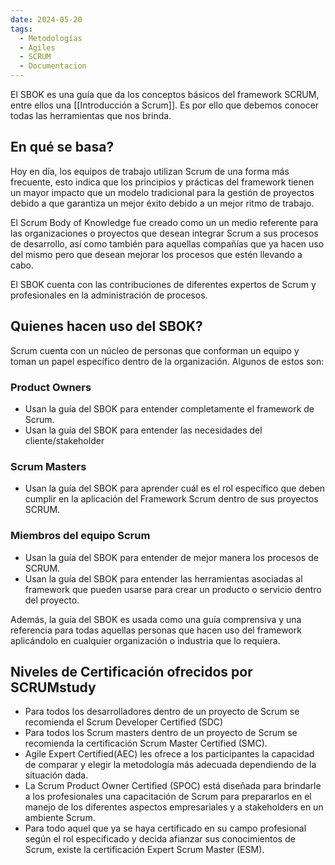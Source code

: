 ```yaml
---
date: 2024-05-20
tags:
  - Metodologías
  - Ágiles
  - SCRUM
  - Documentacion
---
```


El SBOK es una guía que da los conceptos básicos del framework SCRUM, entre ellos una [[Introducción a Scrum]]. Es por ello que debemos conocer todas las herramientas que nos brinda.

## En qué se basa?
Hoy en día, los equipos de trabajo utilizan Scrum de una forma más frecuente, esto indica que los principios y prácticas del framework tienen un mayor impacto que un modelo tradicional para la gestión de proyectos debido a que garantiza un mejor éxito debido a un mejor ritmo de trabajo.

El Scrum Body of Knowledge fue creado como un un medio referente para las organizaciones o proyectos que desean integrar Scrum a sus procesos de desarrollo, así como también para aquellas compañías que ya hacen uso del mismo pero que desean mejorar los procesos que estén llevando a cabo.

El SBOK cuenta con las contribuciones de diferentes expertos de Scrum y profesionales en la administración de procesos.
## Quienes hacen uso del SBOK?
Scrum cuenta con un núcleo de personas que conforman un equipo y toman un papel específico dentro de la organización. Algunos de estos son:
### Product Owners
- Usan la guía del SBOK para entender completamente el framework de Scrum. 
- Usan la guía del SBOK para entender las necesidades del cliente/stakeholder
### Scrum Masters
- Usan la guía del SBOK para aprender cuál es el rol específico que deben cumplir en la aplicación del Framework Scrum dentro de sus proyectos SCRUM.
### Miembros del equipo Scrum
- Usan la guía del SBOK para entender de mejor manera los procesos de SCRUM.
- Usan la guía del SBOK para entender las herramientas asociadas al framework que pueden usarse para crear un producto o servicio dentro del proyecto.

Además, la guía del SBOK es usada como una guía comprensiva y una referencia para todas aquellas personas que hacen uso del framework aplicándolo en cualquier organización o industria que lo requiera.

## Niveles de Certificación ofrecidos por SCRUMstudy
- Para todos los desarrolladores dentro de un proyecto de Scrum se recomienda el Scrum Developer Certified (SDC)
- Para todos los Scrum masters dentro de un proyecto de Scrum se recomienda la certificación Scrum Master Certified (SMC).
- Agile Expert Certified(AEC) les ofrece a los participantes la capacidad de comparar y elegir la metodología más adecuada dependiendo de la situación dada.
- La Scrum Product Owner Certified (SPOC) está diseñada para brindarle a los profesionales una capacitación de Scrum para prepararlos en el manejo de los diferentes aspectos empresariales y a stakeholders en un ambiente Scrum.
- Para todo aquel que ya se haya certificado en su campo profesional según el rol especificado y decida afianzar sus conocimientos de Scrum, existe la certificación Expert Scrum Master (ESM).

